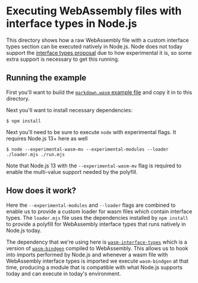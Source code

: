 # Executing WebAssembly files with interface types in Node.js

This directory shows how a raw WebAssembly file with a custom interface types
section can be executed natively in Node.js. Node does not today support the
[interface types proposal](https://github.com/webassembly/webidl-bindings) due
to how experimental it is, so some extra support is necessary to get this
running.

## Running the example

First you'll want to build the [`markdown.wasm` example file](../markdown) and
copy it in to this directory.

Next you'll want to install necessary dependencies:

```
$ npm install
```

Next you'll need to be sure to execute `node` with experimental flags. It
requires Node.js 13+ here as well

```
$ node --experimental-wasm-mv --experimental-modules --loader ./loader.mjs ./run.mjs
```

Note that Node.js 13 with the `--experimental-wasm-mv` flag is required to
enable the multi-value support needed by the polyfill.

## How does it work?

Here the `--experimental-modules` and `--loader` flags are combined to enable us
to provide a custom loader for wasm files which contain interface types. The
`loader.mjs` file uses the dependencies installed by `npm install` to provide a
polyfill for WebAssembly interface types that runs natively in Node.js today.

The dependency that we're using here is
[`wasm-interface-types`](https://www.npmjs.com/package/wasm-interface-types)
which is a version of [`wasm-bindgen`](https://github.com/rustwasm/wasm-bindgen)
compiled to WebAssembly. This allows us to hook into imports performed by
Node.js and whenever a wasm file with WebAssembly interface types is imported we
execute `wasm-bindgen` at that time, producing a module that is compatible with
what Node.js supports today and can execute in today's environment.
